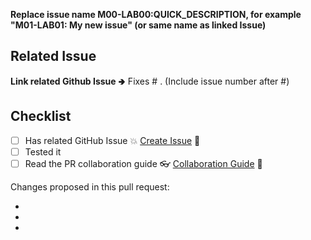 **Replace issue name M00-LAB00:QUICK_DESCRIPTION, for example "M01-LAB01: My new issue" (or same name as linked Issue)**

## Related Issue

**Link related Github Issue** 🢂 Fixes # . (Include issue number after #)

## Checklist
- [ ] Has related GitHub Issue 💥 [Create Issue](https://github.com/unaihuete-org/GitHub_Playground/blob/main/.github/CONTRIBUTING.md#reporting-issues) 📝
- [ ] Tested it
- [ ] Read the PR collaboration guide 👓 [Collaboration Guide](https://github.com/unaihuete-org/GitHub_Playground/blob/main/.github/CONTRIBUTING.md#pull-requests) 📝

Changes proposed in this pull request:

-
-
-
